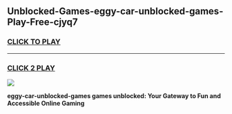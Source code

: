 
## Unblocked-Games-eggy-car-unblocked-games-Play-Free-cjyq7
<h3>
<a href="https://premium76.site?title=eggy-car-unblocked-games&ref=09A">CLICK TO PLAY</a></h3>
<hr>

<h3>
<a href="https://premium76.site?title=eggy-car-unblocked-games&ref=09A">CLICK 2 PLAY</a>
  
</h3>

<a href="https://premium76.site?title=eggy-car-unblocked-games&ref=09A"><img src="https://clearcache.store/games.png"></a>


**eggy-car-unblocked-games games unblocked: Your Gateway to Fun and Accessible Online Gaming**
